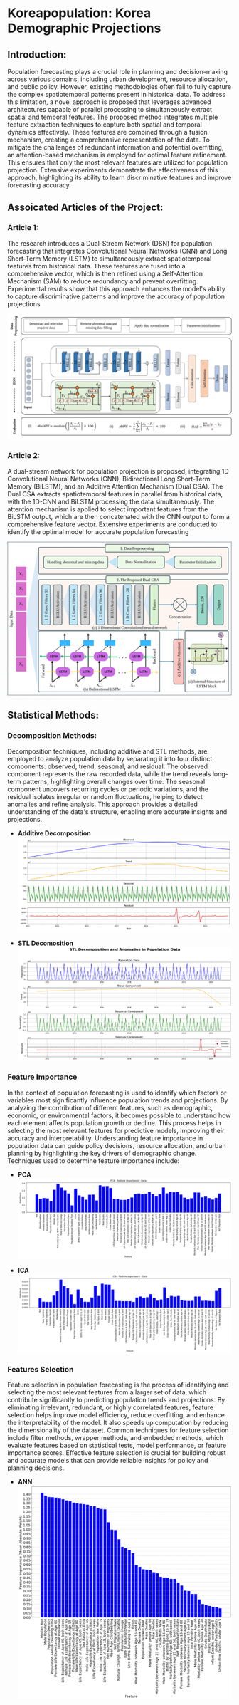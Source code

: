 # Koreapopulation: Korea Demographic Projections

## Introduction:

Population forecasting plays a crucial role in planning and decision-making across various domains, including urban development, resource allocation, and public policy. However, existing methodologies often fail to fully capture the complex spatiotemporal patterns present in historical data. To address this limitation, a novel approach is proposed that leverages advanced architectures capable of parallel processing to simultaneously extract spatial and temporal features. The proposed method integrates multiple feature extraction techniques to capture both spatial and temporal dynamics effectively. These features are combined through a fusion mechanism, creating a comprehensive representation of the data. To mitigate the challenges of redundant information and potential overfitting, an attention-based mechanism is employed for optimal feature refinement. This ensures that only the most relevant features are utilized for population projection. Extensive experiments demonstrate the effectiveness of this approach, highlighting its ability to learn discriminative features and improve forecasting accuracy.

## Assoicated Articles of the Project:
### Article 1:
The research introduces a Dual-Stream Network (DSN) for population forecasting that integrates Convolutional Neural Networks (CNN) and Long Short-Term Memory (LSTM) to simultaneously extract spatiotemporal features from historical data. These features are fused into a comprehensive vector, which is then refined using a Self-Attention Mechanism (SAM) to reduce redundancy and prevent overfitting. Experimental results show that this approach enhances the model's ability to capture discriminative patterns and improve the accuracy of population projections

![](Materials/Framework1.svg)


### Article 2:
A dual-stream network for population projection is proposed, integrating 1D Convolutional Neural Networks (CNN), Bidirectional Long Short-Term Memory (BiLSTM), and an Additive Attention Mechanism (Dual CSA). The Dual CSA extracts spatiotemporal features in parallel from historical data, with the 1D-CNN and BiLSTM processing the data simultaneously. The attention mechanism is applied to select important features from the BiLSTM output, which are then concatenated with the CNN output to form a comprehensive feature vector. Extensive experiments are conducted to identify the optimal model for accurate population forecasting

![](Materials/Framework.svg)

## Statistical Methods:

### Decomposition Methods:
Decomposition techniques, including additive and STL methods, are employed to analyze population data by separating it into four distinct components: observed, trend, seasonal, and residual. The observed component represents the raw recorded data, while the trend reveals long-term patterns, highlighting overall changes over time. The seasonal component uncovers recurring cycles or periodic variations, and the residual isolates irregular or random fluctuations, helping to detect anomalies and refine analysis. This approach provides a detailed understanding of the data's structure, enabling more accurate insights and projections.

- **Additive Decomposition**
![](Materials/KoreMonthly_additive.PNG)

- **STL Decomosition**
![](STL_Decomposition/STL_Decomposition.png)


### Feature Importance
In the context of population forecasting is used to identify which factors or variables most significantly influence population trends and projections. By analyzing the contribution of different features, such as demographic, economic, or environmental factors, it becomes possible to understand how each element affects population growth or decline. This process helps in selecting the most relevant features for predictive models, improving their accuracy and interpretability. Understanding feature importance in population data can guide policy decisions, resource allocation, and urban planning by highlighting the key drivers of demographic change. Techniques used to determine feature importance include:

- **PCA**
![](PCA/PCA.png)

- **ICA**
![](ICA/ICA.png)


### Features Selection
Feature selection in population forecasting is the process of identifying and selecting the most relevant features from a larger set of data, which contribute significantly to predicting population trends and projections. By eliminating irrelevant, redundant, or highly correlated features, feature selection helps improve model efficiency, reduce overfitting, and enhance the interpretability of the model. It also speeds up computation by reducing the dimensionality of the dataset. Common techniques for feature selection include filter methods, wrapper methods, and embedded methods, which evaluate features based on statistical tests, model performance, or feature importance scores. Effective feature selection is crucial for building robust and accurate models that can provide reliable insights for policy and planning decisions.

- **ANN**
![](ANN_Based_Feature_Selection/ANN.png)



